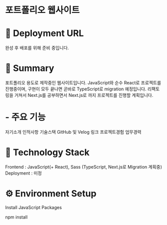 # 포트폴리오 웹사이트

# 🔗 Deployment URL

완성 후 배포를 위해 준비 중입니다.

# 📌 Summary

포트폴리오 용도로 제작중인 웹사이트입니다.
JavaScript와 순수 React로 프로젝트를 진행중이며, 구현이 모두 끝나면 곧바로 TypeScript로 migration 예정입니다.
리팩토링을 거쳐서 Next.js를 공부하면서 Next.js로 까지 프로젝트를 진행할 계획입니다.

# - 주요 기능

자기소개
인적사항
기술스택
GitHub 및 Velog 링크
프로젝트경험
업무경력

# 🔨 Technology Stack

Frontend : JavaScript(+ React), Sass (TypeScript, Next.js로 Migration 계획중)
Deployment : 미정

# ⚙️ Environment Setup

Install JavaScript Packages

npm install
